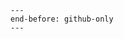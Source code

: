 ```{include} ../CONTRIBUTING.md
---
end-before: github-only
---
```

[Code of Conduct]: codeofconduct

